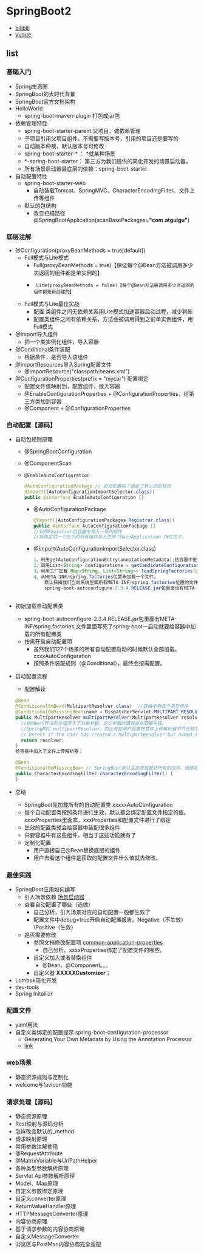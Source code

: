 # SpringBoot2

- [bilibili](https://www.bilibili.com/video/BV19K4y1L7MT?p=25)
- [yuque](https://www.yuque.com/atguigu/springboot)

## list

### 基础入门

- Spring生态圈
- SpringBoot的大时代背景
- SpringBoot官方文档架构
- HelloWorld
  - spring-boot-maven-plugin 打包成jar包
- 依赖管理特性
  - spring-boot-starter-parent 父项目，做依赖管理
  - 子项目引用父项目组件，不需要写版本号，引用的项目还是要写的
  - 自动版本仲裁，默认版本号可修改
  - spring-boot-starter-* ： *就某种场景
  - *-spring-boot-starter： 第三方为我们提供的简化开发的场景启动器。
  - 所有场景启动器最底层的依赖：spring-boot-starter
- 自动配置特性
  - spring-boot-starter-web
    - 自动装载Tomcat、SpringMVC、CharacterEncodingFilter、文件上传等组件
  - 默认的包结构
    - 改变扫描路径 @SpringBootApplication(scanBasePackages=**"com.atguigu"**)

### 底层注解

- @Configuration(proxyBeanMethods = true[default])
  - Full模式与Lite模式
    - Full(proxyBeanMethods = true)【保证每个@Bean方法被调用多少次返回的组件都是单实例的】
     *      Lite(proxyBeanMethods = false)【每个@Bean方法被调用多少次返回的组件都是新创建的】
   - Full模式与Lite最佳实战
      - 配置 类组件之间无依赖关系用Lite模式加速容器启动过程，减少判断
      - 配置类组件之间有依赖关系，方法会被调用得到之前单实例组件，用Full模式
- @Import导入组件
  - 把一个类实例化组件，导入容器
- @Conditional条件装配
  - 根据条件，是否导入该组件
- @ImportResources导入Spring配置文件
  - @ImportResource("classpath:beans.xml")
- @ConfigurationProperties(prefix = "mycar") 配置绑定
  - 配置文件值映射到，配置组件，放入容器
  - @EnableConfigurationProperties + @ConfigurationProperties，给第三方类加到容器
  - @Component + @ConfigurationProperties

### 自动配置【源码】

- 自动包规则原理

  - @SpringBootConfiguration

  - @ComponentScan

  - `@EnableAutoConfiguration`

    ~~~java
    @AutoConfigurationPackage // 自动配置包？指定了默认的包规则
    @Import({AutoConfigurationImportSelector.class})
    public @interface EnableAutoConfiguration {}
    ~~~

    - @AutoConfigurationPackage

      ~~~java
      @Import({AutoConfigurationPackages.Registrar.class})
      public @interface AutoConfigurationPackage {}
      //利用Registrar给容器中导入一系列组件
      //将指定的一个包下的所有组件导入进来？MainApplication 所在包下。
      ~~~

    - @Import(AutoConfigurationImportSelector.class) 

      ~~~java
      1、利用getAutoConfigurationEntry(annotationMetadata);给容器中批量导入一些组件
      2、调用List<String> configurations = getCandidateConfigurations(annotationMetadata, attributes)获取到所有需要导入到容器中的配置类
      3、利用工厂加载 Map<String, List<String>> loadSpringFactories(@Nullable ClassLoader classLoader)；得到所有的组件
      4、从META-INF/spring.factories位置来加载一个文件。
          默认扫描我们当前系统里面所有META-INF/spring.factories位置的文件
          spring-boot-autoconfigure-2.3.4.RELEASE.jar包里面也有META-INF/spring.factories
        
      ~~~

- 初始加载自动配置类

  - spring-boot-autoconfigure-2.3.4.RELEASE.jar包里面有META-INF/spring.factories,文件里面写死了spring-boot一启动就要给容器中加载的所有配置类
  - 按需开启自动配置项
    - 虽然我们127个场景的所有自动配置启动的时候默认全部加载。xxxxAutoConfiguration
    - 按照条件装配规则（@Conditional），最终会按需配置。

- 自动配置流程

  - 配置解读

  ~~~java
  @Bean
  @ConditionalOnBean(MultipartResolver.class)  //容器中有这个类型组件
  @ConditionalOnMissingBean(name = DispatcherServlet.MULTIPART_RESOLVER_BEAN_NAME) //容器中没有这个名字multipartResolver 的组件
  public MultipartResolver multipartResolver(MultipartResolver resolver) {
    //给@Bean标注的方法传入了对象参数，这个参数的值就会从容器中找。
    //SpringMVC multipartResolver。防止有些用户配置的文件上传解析器不符合规范
    // Detect if the user has created a MultipartResolver but named it incorrectly
    return resolver;
  }
  给容器中加入了文件上传解析器；
  ~~~

  ~~~java
  @Bean
  @ConditionalOnMissingBean // SpringBoot默认会在底层配好所有的组件。但是如果用户自己配置了以用户的优先
  public CharacterEncodingFilter characterEncodingFilter() {
  }
  ~~~

- 总结
  - SpringBoot先加载所有的自动配置类  xxxxxAutoConfiguration
  - 每个自动配置类按照条件进行生效，默认都会绑定配置文件指定的值。xxxxProperties里面拿。xxxProperties和配置文件进行了绑定
  - 生效的配置类就会给容器中装配很多组件
  - 只要容器中有这些组件，相当于这些功能就有了
  - 定制化配置
    - 用户直接自己@Bean替换底层的组件
    - 用户去看这个组件是获取的配置文件什么值就去修改。

### 最佳实践

- SpringBoot应用如何编写
  - 引入场景依赖 [场景启动器](https://docs.spring.io/spring-boot/docs/current/reference/html/using-spring-boot.html#using-boot-starter)
  - 查看自动配置了哪些（选做）
    - 自己分析，引入场景对应的自动配置一般都生效了
    - 配置文件中debug=true开启自动配置报告。Negative（不生效）\Positive（生效）
  - 是否需要修改
    - 参照文档修改配置项 [common-application-properties](https://docs.spring.io/spring-boot/docs/current/reference/html/appendix-application-properties.html#common-application-properties)
      - 自己分析。xxxxProperties绑定了配置文件的哪些。
    - 自定义加入或者替换组件
      - @Bean、@Component。。。
    - 自定义器  **XXXXXCustomizer**；
- Lombok简化开发
- dev-tools
- Spring Initailizr

### 配置文件

- yaml用法
- 自定义类绑定的配置提示 spring-boot-configuration-processor
  - Generating Your Own Metadata by Using the Annotation Processor
  - [link](https://docs.spring.io/spring-boot/docs/2.3.5.RELEASE/reference/html/appendix-configuration-metadata.html#configuration-metadata-annotation-processor)

### web场景

- 静态资源规则与定制化
- welcome与favicon功能

### 请求处理【源码】

- 静态资源原理
- Rest映射与源码分析
- 怎样改变默认的_method
- 请求映射原理
- 常用参数注解使用
- @RequestAttribute
- @MatrixVariable与UrlPathHelper
- 各种类型参数解析原理
- Servlet Api参数解析原理
- Model、Map原理
- 自定义参数绑定原理
- 自定义converter原理
- ReturnValueHandler原理
- HTTPMessageConverter原理
- 内容协商原理
- 基于请求参数的内容协商原理
- 自定义MessageConverter
- 浏览区与PostMan内容协商完全适配

